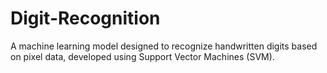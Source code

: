 # Digit-Recognition
A machine learning model designed to recognize handwritten digits based on pixel data, developed using Support Vector Machines (SVM).

